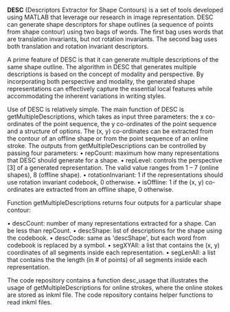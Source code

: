 **DESC** (Descriptors Extractor for Shape Contours) is a set of tools developed using MATLAB that leverage our research in image representation. DESC can generate shape descriptors for shape outlines (a sequence of points from shape contour) using two bags of words. The first bag uses words that are translation invariants, but not rotation invariants. The second bag uses both translation and rotation invariant descriptors.

A prime feature of DESC is that it can generate multiple descriptions of the same shape outline. The algorithm in DESC that generates multiple descriptions is based on the concept of modality and perspective. By incorporating both perspective and modality, the generated shape representations can effectively capture the essential local features while accommodating the inherent variations in writing styles. 


Use of DESC is relatively simple. The main function of DESC is getMultipleDescriptions, which takes as input three parameters: the x co-ordinates of the point sequence, the y co-ordinates of the point sequence and a structure of options. The (x, y) co-ordinates can be extracted from the contour of an offline shape or from the point sequence of an online stroke. The outputs from getMultipleDescriptions can be controlled by passing four parameters:
•	repCount: maximum how many representations that DESC should generate for a shape.
•	repLevel: controls the perspective [3] of a generated representation. The valid value ranges from 1 – 7 (online shapes), 8 (offline shape).
•	rotationInvariant:  1 if the representations should use rotation invariant codebook, 0 otherwise.
•	isOffline:  1 if the (x, y) co-ordinates are extracted from an offline shape, 0 otherwise.

Function getMultipleDescriptions returns four outputs for a particular shape contour: 

•	descCount: number of many representations extracted for a shape. Can be less than repCount.
•	descShape: list of descriptions for the shape using the codebook.
•	descCode: same as 'descShape', but each word from codebook is replaced by a symbol.
•	segXYAll: a list that contains the (x, y) coordinates of all segments inside each representation.
•	segLenAll: a list that contains the the length (in # of points) of all segments inside each representation.

The code repository contains a function desc_usage that illustrates the usage of getMultipleDescriptions for online strokes, where the online stokes are stored as inkml file. The code repository contains helper functions to read inkml files. 

